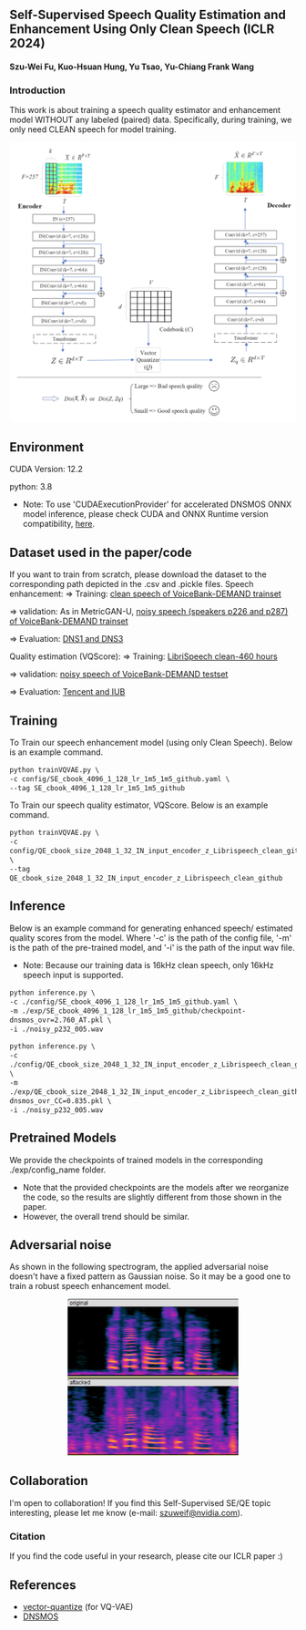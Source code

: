 ## Self-Supervised Speech Quality Estimation and Enhancement Using Only Clean Speech (ICLR 2024)
#### Szu-Wei Fu, Kuo-Hsuan Hung, Yu Tsao, Yu-Chiang Frank Wang

### Introduction
This work is about training a speech quality estimator and enhancement model WITHOUT any labeled (paired) data. Specifically, during training, we only need CLEAN speech for model training.

<center><img src="https://github.com/JasonSWFu/VQscore/blob/main/VQScore.png" width="600"></center>

## Environment
CUDA Version: 12.2

python: 3.8

* Note: To use 'CUDAExecutionProvider' for accelerated DNSMOS ONNX model inference, please check CUDA and ONNX Runtime version compatibility, [here](https://onnxruntime.ai/docs/execution-providers/CUDA-ExecutionProvider.html).

## Dataset used in the paper/code
If you want to train from scratch, please download the dataset to the corresponding path depicted in the .csv and .pickle files.
Speech enhancement:
=> Training: [clean speech of VoiceBank-DEMAND trainset](https://datashare.ed.ac.uk/handle/10283/2791)

=> validation: As in MetricGAN-U, [noisy speech (speakers p226 and p287) of VoiceBank-DEMAND trainset](https://datashare.ed.ac.uk/handle/10283/2791)

=> Evaluation: [DNS1 and DNS3](https://github.com/microsoft/DNS-Challenge)

Quality estimation (VQScore):
=> Training: [LibriSpeech clean-460 hours](https://www.openslr.org/12)

=> validation: [noisy speech of VoiceBank-DEMAND testset](https://datashare.ed.ac.uk/handle/10283/2791)

=> Evaluation: [Tencent and IUB](https://github.com/ConferencingSpeech/ConferencingSpeech2022/tree/main/Training/Dev%20datasets)

## Training
To Train our speech enhancement model (using only Clean Speech). Below is an example command.
```shell
python trainVQVAE.py \
-c config/SE_cbook_4096_1_128_lr_1m5_1m5_github.yaml \
--tag SE_cbook_4096_1_128_lr_1m5_1m5_github
```
To Train our speech quality estimator, VQScore. Below is an example command.
```shell
python trainVQVAE.py \
-c config/QE_cbook_size_2048_1_32_IN_input_encoder_z_Librispeech_clean_github.yaml \
--tag QE_cbook_size_2048_1_32_IN_input_encoder_z_Librispeech_clean_github
```

## Inference
Below is an example command for generating enhanced speech/ estimated quality scores from the model.
Where '-c' is the path of the config file, '-m' is the path of the pre-trained model, and '-i' is the path of the input wav file.

* Note: Because our training data is 16kHz clean speech, only 16kHz speech input is supported.
  
```shell
python inference.py \
-c ./config/SE_cbook_4096_1_128_lr_1m5_1m5_github.yaml \
-m ./exp/SE_cbook_4096_1_128_lr_1m5_1m5_github/checkpoint-dnsmos_ovr=2.760_AT.pkl \
-i ./noisy_p232_005.wav
```
```shell
python inference.py \
-c ./config/QE_cbook_size_2048_1_32_IN_input_encoder_z_Librispeech_clean_github.yaml \
-m ./exp/QE_cbook_size_2048_1_32_IN_input_encoder_z_Librispeech_clean_github/checkpoint-dnsmos_ovr_CC=0.835.pkl \
-i ./noisy_p232_005.wav
```



## Pretrained Models
We provide the checkpoints of trained models in the corresponding ./exp/config_name folder.

* Note that the provided checkpoints are the models after we reorganize the code, so the results are slightly different from those shown in the paper.
* However, the overall trend should be similar.

## Adversarial noise
As shown in the following spectrogram, the applied adversarial noise doesn't have a fixed pattern as Gaussian noise. So it may be a good one to train a robust speech enhancement model. 
<center><img src="https://github.com/JasonSWFu/VQscore/blob/main/adv_wav.png" width="300"></center>

## Collaboration
I'm open to collaboration! If you find this Self-Supervised SE/QE topic interesting, please let me know (e-mail: szuweif@nvidia.com). 

### Citation
If you find the code useful in your research, please cite our ICLR paper :)
    
## References
* [vector-quantize](https://github.com/lucidrains/vector-quantize-pytorch) (for VQ-VAE)
* [DNSMOS](https://github.com/microsoft/DNS-Challenge/tree/master/DNSMOS)
